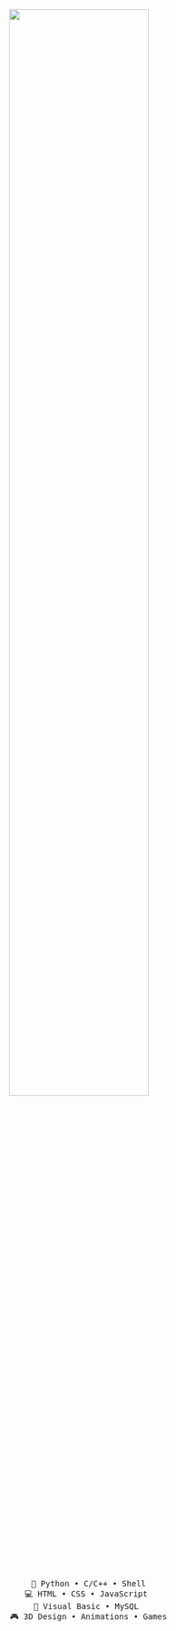 <div align="center">
<img src="https://readme-typing-svg.demolab.com?font=Inconsolata&weight=500&size=69&duration=3000&pause=200&color=A7A459&center=true&vCenter=true&multiline=true&repeat=false&random=false&width=1300&height=140&lines=Hello%2C+World!+I'm+Sanchita+%E2%9C%A9" width="70%" />
<br><br>
<pre>
    💼 Python • C/C++ • Shell
    💻 HTML • CSS • JavaScript 
    📖 Visual Basic • MySQL 
    🎮 3D Design • Animations • Games
</pre>
<br><br>
<br><br><br>
</div>
